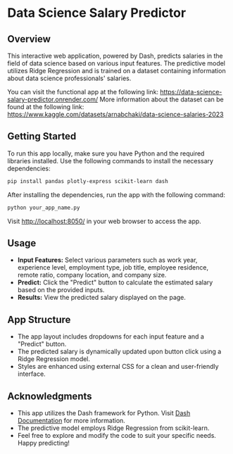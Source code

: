 # Data Science Salary Predictor

## Overview
This interactive web application, powered by Dash, predicts salaries in the field of data science based on various input features. The predictive model utilizes Ridge Regression and is trained on a dataset containing information about data science professionals' salaries.

You can visit the functional app at the following link: https://data-science-salary-predictor.onrender.com/
More information about the dataset can be found at the following link: https://www.kaggle.com/datasets/arnabchaki/data-science-salaries-2023

## Getting Started
To run this app locally, make sure you have Python and the required libraries installed. Use the following commands to install the necessary dependencies:

```bash
pip install pandas plotly-express scikit-learn dash
```

After installing the dependencies, run the app with the following command:

```bash
python your_app_name.py
```

Visit [http://localhost:8050/](http://localhost:8050/) in your web browser to access the app.

## Usage
- **Input Features:** Select various parameters such as work year, experience level, employment type, job title, employee residence, remote ratio, company location, and company size.
- **Predict:** Click the "Predict" button to calculate the estimated salary based on the provided inputs.
- **Results:** View the predicted salary displayed on the page.

## App Structure
- The app layout includes dropdowns for each input feature and a "Predict" button.
- The predicted salary is dynamically updated upon button click using a Ridge Regression model.
- Styles are enhanced using external CSS for a clean and user-friendly interface.

## Acknowledgments
- This app utilizes the Dash framework for Python. Visit [Dash Documentation](https://dash.plotly.com/) for more information.
- The predictive model employs Ridge Regression from scikit-learn.
- Feel free to explore and modify the code to suit your specific needs. Happy predicting!

